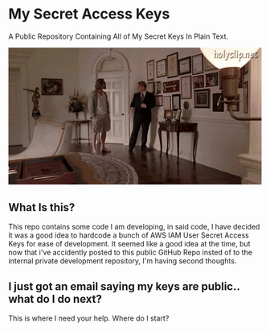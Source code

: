 # My Secret Access Keys
A Public Repository Containing All of My Secret Keys In Plain Text. 

![Key To The City](images/KeyToTheCity.gif)

## What Is this?
This repo contains some code I am developing, in said code, I have decided it was a good idea to hardcode a bunch of AWS IAM User Secret Access Keys for ease of development. It seemed like a good idea at the time, but now that i've accidently posted to this public GitHub Repo insted of to the internal private development repository, I'm having second thoughts. 

## I just got an email saying my keys are public.. what do I do next? 
This is where I need your help. Where do I start?
